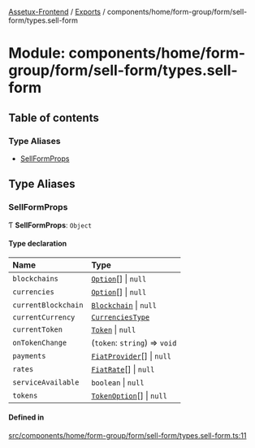 [Assetux-Frontend](../README.md) / [Exports](../modules.md) / components/home/form-group/form/sell-form/types.sell-form

# Module: components/home/form-group/form/sell-form/types.sell-form

## Table of contents

### Type Aliases

- [SellFormProps](components_home_form_group_form_sell_form_types_sell_form.md#sellformprops)

## Type Aliases

### SellFormProps

Ƭ **SellFormProps**: `Object`

#### Type declaration

| Name | Type |
| :------ | :------ |
| `blockchains` | [`Option`](components_common_input_select_types_input_select.md#option)[] \| ``null`` |
| `currencies` | [`Option`](components_common_input_select_types_input_select.md#option)[] \| ``null`` |
| `currentBlockchain` | [`Blockchain`](lib_backend_main_types_backend_main.md#blockchain) \| ``null`` |
| `currentCurrency` | [`CurrenciesType`](lib_data_currencies.md#currenciestype) |
| `currentToken` | [`Token`](lib_backend_main_types_backend_main.md#token) \| ``null`` |
| `onTokenChange` | (`token`: `string`) => `void` |
| `payments` | [`FiatProvider`](lib_backend_main_types_backend_main.md#fiatprovider)[] \| ``null`` |
| `rates` | [`FiatRate`](lib_backend_main_types_backend_main.md#fiatrate)[] \| ``null`` |
| `serviceAvailable` | `boolean` \| ``null`` |
| `tokens` | [`TokenOption`](components_home_form_group_form_types_form.md#tokenoption)[] \| ``null`` |

#### Defined in

[src/components/home/form-group/form/sell-form/types.sell-form.ts:11](https://github.com/ASSETUX/frontend/blob/9a68660/src/components/home/form-group/form/sell-form/types.sell-form.ts#L11)
